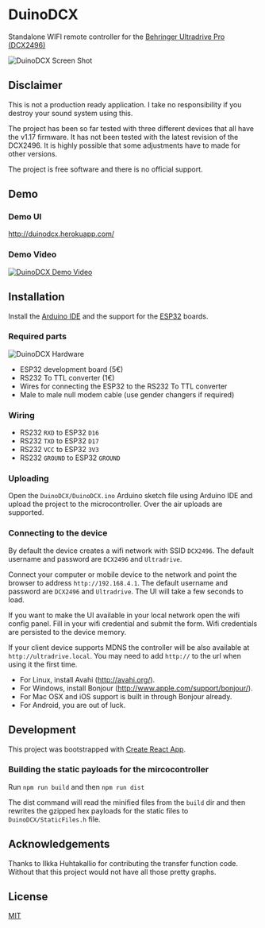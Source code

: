 
DuinoDCX
========
Standalone WIFI remote controller for the [Behringer Ultradrive Pro (DCX2496)](http://www.musictri.be/p/P0B6H)

![DuinoDCX Screen Shot](https://i.imgur.com/dEzK3mx.png)

## Disclaimer
This is not a production ready application. I take no responsibility if you destroy your sound system using this.

The project has been so far tested with three different devices that all have the v1.17 firmware. It has not been tested with the latest revision of the DCX2496. It is highly possible that some adjustments have to made for other versions.

The project is free software and there is no official support. 

## Demo
### Demo UI
http://duinodcx.herokuapp.com/

### Demo Video
[![DuinoDCX Demo Video](https://img.youtube.com/vi/Z5CDjev1ydA/0.jpg)](https://www.youtube.com/watch?v=Z5CDjev1ydA)

## Installation
Install the [Arduino IDE](https://www.arduino.cc/en/Main/Software) and the support for the [ESP32](https://github.com/espressif/arduino-esp32#installation-instructions) boards.

### Required parts
![DuinoDCX Hardware](https://i.imgur.com/zYhEit9.jpg)

* ESP32 development board (5€)
* RS232 To TTL converter (1€)
* Wires for connecting the ESP32 to the RS232 To TTL converter
* Male to male null modem cable (use gender changers if required)

### Wiring
* RS232 `RXD` to ESP32 `D16`
* RS232 `TXD` to ESP32 `D17`
* RS232 `VCC` to ESP32 `3V3`
* RS232 `GROUND` to ESP32 `GROUND`

### Uploading
Open the  `DuinoDCX/DuinoDCX.ino` Arduino sketch file using Arduino IDE and upload the project to the microcontroller. Over the air uploads are supported.

### Connecting to the device
By default the device creates a wifi network with SSID `DCX2496`. The default username and password are `DCX2496` and `Ultradrive`.

Connect your computer or mobile device to the network and point the browser to address `http://192.168.4.1`. The default username and password are `DCX2496` and `Ultradrive`. The UI will take a few seconds to load.

If you want to make the UI available in your local network open the wifi config panel. Fill in your wifi credential and submit the form. Wifi credentials are persisted to the device memory.

If your client device supports MDNS the controller will be also available at `http://ultradrive.local`. You may need to add `http://` to the url when using it the first time.
  - For Linux, install Avahi (http://avahi.org/).
  - For Windows, install Bonjour (http://www.apple.com/support/bonjour/).
  - For Mac OSX and iOS support is built in through Bonjour already.
  - For Android, you are out of luck.

## Development
This project was bootstrapped with [Create React App](https://github.com/facebookincubator/create-react-app).

### Building the static payloads for the mircocontroller
Run `npm run build` and then `npm run dist`

The dist command will read the minified files from the `build` dir and then rewrites the gzipped hex payloads for the static files to `DuinoDCX/StaticFiles.h` file.

## Acknowledgements
Thanks to Ilkka Huhtakallio for contributing the transfer function code. Without that this project would not have all those pretty graphs.

## License
[MIT](LICENSE)
